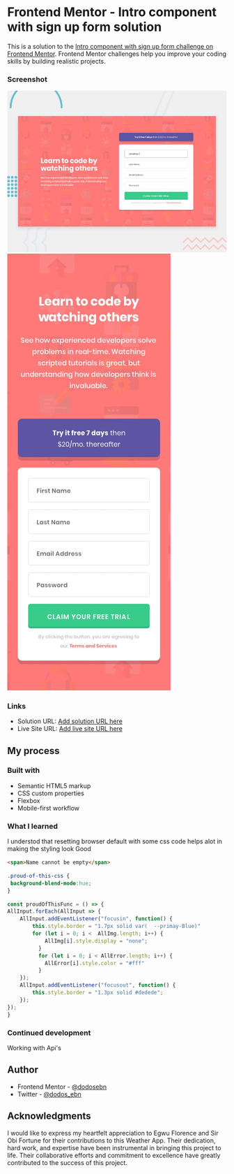 # Frontend Mentor - Intro component with sign up form solution

This is a solution to the [Intro component with sign up form challenge on Frontend Mentor](https://www.frontendmentor.io/challenges/intro-component-with-signup-form-5cf91bd49edda32581d28fd1). Frontend Mentor challenges help you improve your coding skills by building realistic projects. 

### Screenshot

![](./design/desktop-preview.jpg)
![](./design/mobile-design.jpg)

### Links

- Solution URL: [Add solution URL here](https://your-solution-url.com)
- Live Site URL: [Add live site URL here](https://your-live-site-url.com)

## My process

### Built with

- Semantic HTML5 markup
- CSS custom properties
- Flexbox
- Mobile-first workflow

### What I learned

I understod that resetting browser default with some css code helps alot in making the styling look Good
```html
<span>Name cannot be empty</span>
```
```css
.proud-of-this-css {
 background-blend-mode:hue;
}
```
```js
const proudOfThisFunc = () => {
AllInput.forEach(AllInput => {
    AllInput.addEventListener("focusin", function() {
        this.style.border = "1.7px solid var(  --primay-Blue)"
        for (let i = 0; i <  AllImg.length; i++) {
            AllImg[i].style.display = "none";
          }
          for (let i = 0; i < AllError.length; i++) {
            AllError[i].style.color = "#fff"
          }
    });
    AllInput.addEventListener("focusout", function() {
        this.style.border = "1.3px solid #dedede";
    });
});
}
```

### Continued development
Working with Api's 

## Author

- Frontend Mentor - [@dodosebn](https://www.frontendmentor.io/profile/yourusername)
- Twitter - [@dodos_ebn](https://www.twitter.com/dodos_ebn)


## Acknowledgments

I would like to express my heartfelt appreciation to Egwu Florence and Sir Obi Fortune for their contributions to this Weather App. Their dedication, hard work, and expertise have been instrumental in bringing this project to life. Their collaborative efforts and commitment to excellence have greatly contributed to the success of this project.

